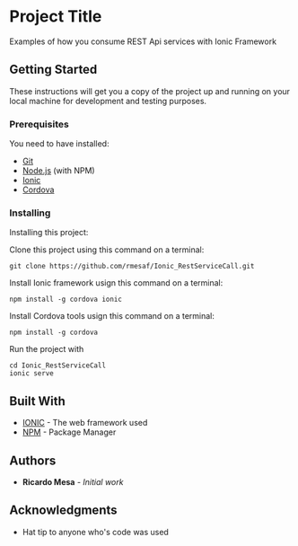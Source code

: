 # Project Title

Examples of how you consume REST Api services with Ionic Framework

## Getting Started

These instructions will get you a copy of the project up and running on your local machine for development and testing purposes.

### Prerequisites

You need to have installed:

* [Git](https://git-scm.com/downloads)
* [Node.js](https://nodejs.org/en/download/) (with NPM)
* [Ionic](https://ionicframework.com/)
* [Cordova](https://ionicframework.com/)

### Installing

Installing this project:

Clone this project using this command on a terminal:

```
git clone https://github.com/rmesaf/Ionic_RestServiceCall.git
```

Install Ionic framework usign this command on a terminal:

```
npm install -g cordova ionic
```

Install Cordova tools usign this command on a terminal:

```
npm install -g cordova
```

Run the project with

```
cd Ionic_RestServiceCall
ionic serve
```


## Built With

* [IONIC](https://ionicframework.com/) - The web framework used
* [NPM](https://www.npmjs.com/) - Package Manager

## Authors

* **Ricardo Mesa** - *Initial work* 

## Acknowledgments

* Hat tip to anyone who's code was used
